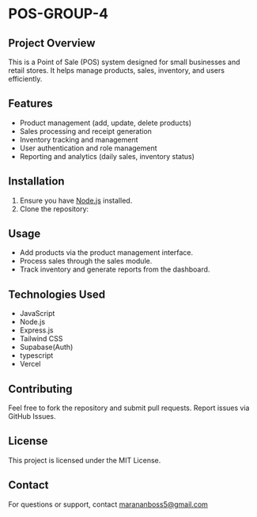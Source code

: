 # POS-GROUP-4

## Project Overview
This is a Point of Sale (POS) system designed for small businesses and retail stores. It helps manage products, sales, inventory, and users efficiently.

## Features
- Product management (add, update, delete products)
- Sales processing and receipt generation
- Inventory tracking and management
- User authentication and role management
- Reporting and analytics (daily sales, inventory status)


## Installation
1. Ensure you have [Node.js](https://nodejs.org/) installed.
2. Clone the repository:


## Usage
- Add products via the product management interface.
- Process sales through the sales module.
- Track inventory and generate reports from the dashboard.

## Technologies Used
- JavaScript
- Node.js
- Express.js
- Tailwind CSS
- Supabase(Auth)
- typescript
- Vercel

## Contributing
Feel free to fork the repository and submit pull requests. Report issues via GitHub Issues.

## License
This project is licensed under the MIT License.

## Contact
For questions or support, contact marananboss5@gmail.com
